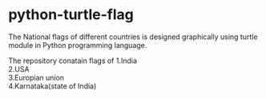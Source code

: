# python-turtle-flag
 The National flags of different countries is designed graphically using turtle module in Python programming language.

The repository conatain flags of 
1.India\
2.USA\
3.Europian union\
4.Karnataka(state of India) 
